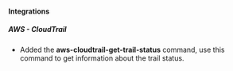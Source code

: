
#### Integrations

##### AWS - CloudTrail

- Added the **aws-cloudtrail-get-trail-status** command, use this command to get information about the trail status.